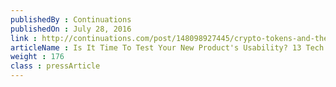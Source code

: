 ```yaml
---
publishedBy : Continuations
publishedOn : July 28, 2016
link : http://continuations.com/post/148098927445/crypto-tokens-and-the-coming-age-of-protocol
articleName : Is It Time To Test Your New Product's Usability? 13 Tech Experts Weigh In
weight : 176 
class : pressArticle
---
```

